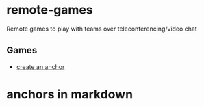# remote-games
Remote games to play with teams over teleconferencing/video chat

## Games
* [create an anchor](#anchors-in-markdown)

# anchors in markdown
